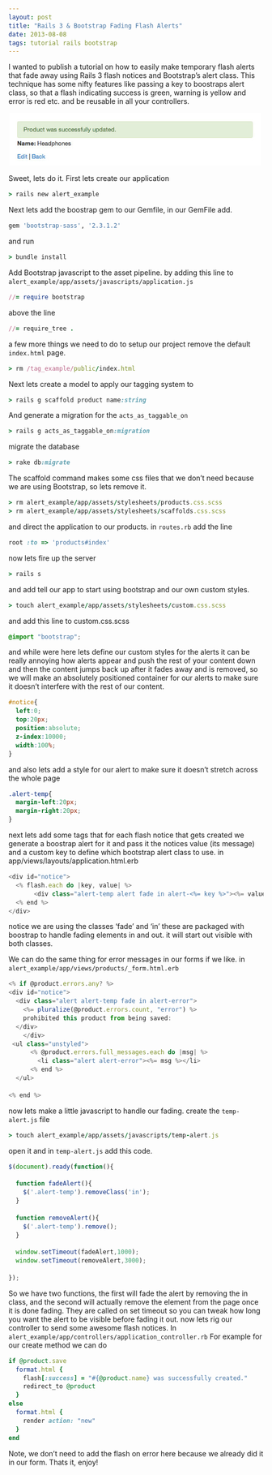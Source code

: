 ```yaml
---
layout: post
title: "Rails 3 & Bootstrap Fading Flash Alerts"
date: 2013-08-08
tags: tutorial rails bootstrap
---
```

I wanted to publish a tutorial on how to easily make temporary flash alerts that fade away using Rails 3 flash notices and Bootstrap’s alert class. This technique has some nifty features like passing a key to boostraps alert class, so that a flash indicating success is green, warning is yellow and error is red etc. and be reusable in all your controllers.

![Fading Flash Alerts](/assets/img/fading-flash.jpg "Fading Flash Alerts")


<!--more-->


Sweet, lets do it. First lets create our application

~~~~~ruby
> rails new alert_example
~~~~~

Next lets add the boostrap gem to our Gemfile, in our GemFile add.

~~~~~ruby
gem 'bootstrap-sass', '2.3.1.2'
~~~~~

and run

~~~~~ruby
> bundle install
~~~~~

Add Bootstrap javascript to the asset pipeline. by adding this line to `alert_example/app/assets/javascripts/application.js`

~~~~~ruby
//= require bootstrap
~~~~~

above the line

~~~~~ruby
//= require_tree .
~~~~~

a few more things we need to do to setup our project remove the default `index.html` page.

~~~~~ruby
> rm /tag_example/public/index.html
~~~~~

Next lets create a model to apply our tagging system to

~~~~~ruby
> rails g scaffold product name:string
~~~~~

And generate a migration for the `acts_as_taggable_on`

~~~~~ruby
> rails g acts_as_taggable_on:migration
~~~~~

migrate the database

~~~~~ruby
> rake db:migrate
~~~~~

The scaffold command makes some css files that we don’t need because we are using Bootstrap, so lets remove it.

~~~~~ruby
> rm alert_example/app/assets/stylesheets/products.css.scss
> rm alert_example/app/assets/stylesheets/scaffolds.css.scss
~~~~~

and direct the application to our products. in `routes.rb` add the line

~~~~~ruby
root :to => 'products#index'
~~~~~

now lets fire up the server

~~~~~ruby
> rails s
~~~~~

and add tell our app to start using bootstrap and our own custom styles.

~~~~~ruby
> touch alert_example/app/assets/stylesheets/custom.css.scss
~~~~~

and add this line to custom.css.scss

~~~~~css
@import "bootstrap";
~~~~~

and while were here lets define our custom styles for the alerts it can be really annoying how alerts appear and push the rest of your content down and then the content jumps back up after it fades away and is removed, so we will make an absolutely positioned container for our alerts to make sure it doesn’t interfere with the rest of our content.

~~~~~css
#notice{
  left:0;
  top:20px;
  position:absolute;
  z-index:10000;
  width:100%;
}
~~~~~

and also lets add a style for our alert to make sure it doesn’t stretch across the whole page

~~~~~css
.alert-temp{
  margin-left:20px;
  margin-right:20px;
}
~~~~~

next lets add some tags that for each flash notice that gets created we generate a boostrap alert for it and pass it the notices value (its message) and a custom key to define which bootstrap alert class to use. in app/views/layouts/application.html.erb

~~~~~javascript
<div id="notice">
  <% flash.each do |key, value| %>
       <div class="alert-temp alert fade in alert-<%= key %>"><%= value %></div>
  <% end %>
</div>
~~~~~

notice we are using the classes ‘fade’ and ‘in’ these are packaged with boostrap to handle fading elements in and out. it will start out visible with both classes.

We can do the same thing for error messages in our forms if we like. in `alert_example/app/views/products/_form.html.erb`

~~~~~javascript
<% if @product.errors.any? %>
<div id="notice">
  <div class="alert alert-temp fade in alert-error">
  	<%= pluralize(@product.errors.count, "error") %>
  	prohibited this product from being saved:
  </div>
    </div>
 <ul class="unstyled">
      <% @product.errors.full_messages.each do |msg| %>
        <li class="alert alert-error"><%= msg %></li>
      <% end %>
  </ul>

<% end %>
~~~~~

now lets make a little javascript to handle our fading. create the `temp-alert.js` file

~~~~~ruby
> touch alert_example/app/assets/javascripts/temp-alert.js
~~~~~

open it and in `temp-alert.js` add this code.

~~~~~javascript
$(document).ready(function(){

  function fadeAlert(){
    $('.alert-temp').removeClass('in');
  }

  function removeAlert(){
    $('.alert-temp').remove();
  }

  window.setTimeout(fadeAlert,1000);
  window.setTimeout(removeAlert,3000);

});
~~~~~

So we have two functions, the first will fade the alert by removing the in class, and the second will actually remove the element from the page once it is done fading. They are called on set timeout so you can tweak how long you want the alert to be visible before fading it out. now lets rig our controller to send some awesome flash notices. In `alert_example/app/controllers/application_controller.rb` For example for our create method we can do

~~~~~ruby
if @product.save
  format.html {
    flash[:success] = "#{@product.name} was successfully created."
    redirect_to @product
  }
else
  format.html {
    render action: "new"
  }
end
~~~~~

Note, we don’t need to add the flash on error here because we already did it in our form. Thats it, enjoy!